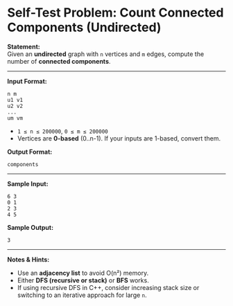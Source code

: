 # Self-Test Problem: Count Connected Components (Undirected)

**Statement:**  
Given an **undirected** graph with `n` vertices and `m` edges, compute the number of **connected components**.

---

**Input Format:**  
```
n m
u1 v1
u2 v2
...
um vm
```
- `1 ≤ n ≤ 200000`, `0 ≤ m ≤ 200000`
- Vertices are **0-based** (0..n-1). If your inputs are 1-based, convert them.

**Output Format:**  
```
components
```

---

**Sample Input:**
```
6 3
0 1
2 3
4 5
```

**Sample Output:**
```
3
```

---

**Notes & Hints:**  
- Use an **adjacency list** to avoid O(n²) memory.  
- Either **DFS (recursive or stack)** or **BFS** works.  
- If using recursive DFS in C++, consider increasing stack size or switching to an iterative approach for large `n`.

